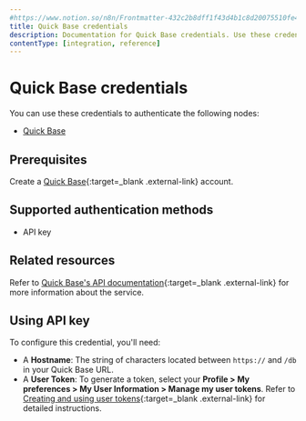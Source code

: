 ```yaml
---
#https://www.notion.so/n8n/Frontmatter-432c2b8dff1f43d4b1c8d20075510fe4
title: Quick Base credentials
description: Documentation for Quick Base credentials. Use these credentials to authenticate Quick Base in n8n, a workflow automation platform.
contentType: [integration, reference]
---
```


# Quick Base credentials

You can use these credentials to authenticate the following nodes:

- [Quick Base](/integrations/builtin/app-nodes/n8n-nodes-base.quickbase.md)

## Prerequisites

Create a [Quick Base](https://www.quickbase.com/){:target=_blank .external-link} account.

## Supported authentication methods

- API key

## Related resources

Refer to [Quick Base's API documentation](https://developer.quickbase.com/auth/){:target=_blank .external-link} for more information about the service.

## Using API key

To configure this credential, you'll need:

- A **Hostname**: The string of characters located between `https://` and `/db` in your Quick Base URL.
- A **User Token**: To generate a token, select your **Profile > My preferences > My User Information > Manage my user tokens**. Refer to [Creating and using user tokens](https://helpv2.quickbase.com/hc/en-us/articles/4570374095124-Creating-and-using-user-tokens){:target=_blank .external-link} for detailed instructions.

